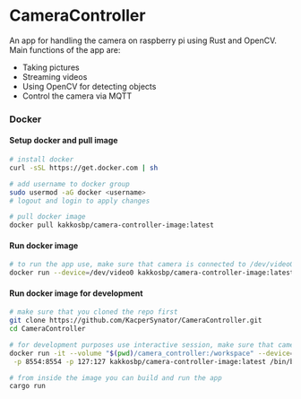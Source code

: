 # CameraController

An app for handling the camera on raspberry pi using Rust and OpenCV.
Main functions of the app are:
* Taking pictures
* Streaming videos
* Using OpenCV for detecting objects
* Control the camera via MQTT

### Docker

#### Setup docker and pull image
```bash
# install docker
curl -sSL https://get.docker.com | sh

# add username to docker group
sudo usermod -aG docker <username>
# logout and login to apply changes

# pull docker image
docker pull kakkosbp/camera-controller-image:latest
```

#### Run docker image
```bash
# to run the app use, make sure that camera is connected to /dev/video0
docker run --device=/dev/video0 kakkosbp/camera-controller-image:latest

```

#### Run docker image for development
```bash
# make sure that you cloned the repo first
git clone https://github.com/KacperSynator/CameraController.git
cd CameraController

# for development purposes use interactive session, make sure that camera is connected to /dev/video0
docker run -it --volume "$(pwd)/camera_controller:/workspace" --device=/dev/video0 \
 -p 8554:8554 -p 127:127 kakkosbp/camera-controller-image:latest /bin/bash

# from inside the image you can build and run the app
cargo run
```